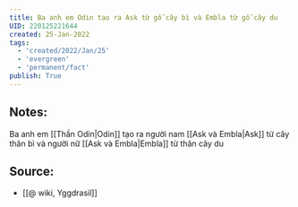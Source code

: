 ```yaml
---
title: Ba anh em Odin tạo ra Ask từ gỗ cây bì và Embla từ gỗ cây du
UID: 220125221644
created: 25-Jan-2022
tags:
  - 'created/2022/Jan/25'
  - 'evergreen'
  - 'permanent/fact'
publish: True
---
```

## Notes:
Ba anh em [[Thần Odin|Odin]] tạo ra người nam [[Ask và Embla|Ask]] từ cây thân bì và người nữ [[Ask và Embla|Embla]] từ thân cây du

## Source:
- [[@ wiki, Yggdrasil]]



